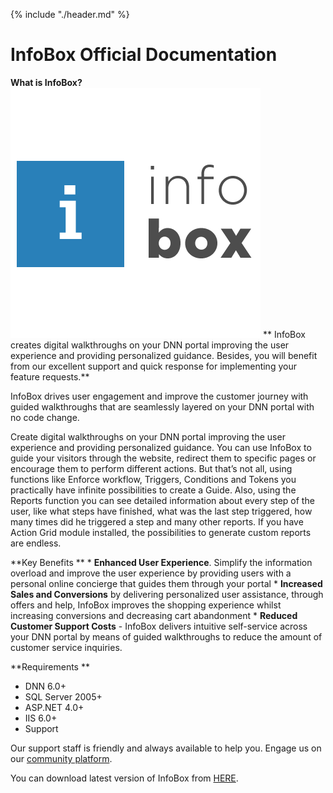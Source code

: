 {% include "./header.md" %}
# InfoBox Official Documentation

**What is InfoBox?**![](info-box-400x400t.png)
**
InfoBox creates digital walkthroughs on your DNN portal improving the user experience and providing personalized guidance.
Besides, you will benefit from our excellent support and quick response for implementing your feature requests.**

InfoBox drives user engagement and improve the customer journey with guided walkthroughs that are seamlessly layered on your DNN portal with no code change. 

Create digital walkthroughs on your DNN portal improving the user experience and providing personalized guidance. You can use InfoBox to guide your visitors through the website, redirect them to specific pages or encourage them to perform different actions. But that’s not all, using functions like Enforce workflow, Triggers, Conditions and Tokens you practically have infinite possibilities to create a Guide. Also, using the Reports function you can see detailed information about every step of the user, like what steps have finished, what was the last step triggered, how many times did he triggered a step and many other reports. If you have Action Grid module installed, the possibilities to generate custom reports are endless.


**Key Benefits
**
* 
**Enhanced User Experience**. Simplify the information overload and improve the user experience by providing users with a personal online concierge that guides them through your portal
* 
**Increased Sales and Conversions** by delivering personalized user assistance, through offers and help, InfoBox improves the shopping experience whilst increasing conversions and decreasing cart abandonment
* 
**Reduced Customer Support Costs** - InfoBox delivers intuitive self-service across your DNN portal by means of guided walkthroughs to reduce the amount of customer service inquiries.

**Requirements
**
* DNN 6.0+
* SQL Server 2005+ 
* ASP.NET 4.0+
* IIS 6.0+
* Support


Our support staff is friendly and always available to help you. Engage us on our [community platform](http://www.dnnsharp.com/support).

You can download latest version of InfoBox from [HERE](http://www.dnnsharp.com/dnn/modules/infobox/download). 